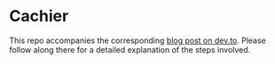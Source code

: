 # Cachier

This repo accompanies the corresponding [blog post on dev.to](https://dev.to/andyjessop/optimising-nx-monorepo-performance-with-a-cloudflare-worker-based-remote-cache-a-practical-tutorial-5782-temp-slug-6960310). Please follow along there for a detailed explanation of the steps involved.
